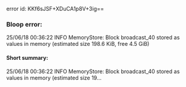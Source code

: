 error id: KKf6sJSF+XDuCA1p8V+3ig==
### Bloop error:

25/06/18 00:36:22 INFO MemoryStore: Block broadcast_40 stored as values in memory (estimated size 198.6 KiB, free 4.5 GiB)
#### Short summary: 

25/06/18 00:36:22 INFO MemoryStore: Block broadcast_40 stored as values in memory (estimated size 19...